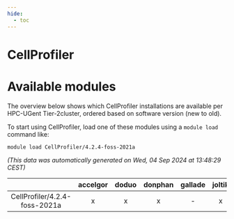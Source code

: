```yaml
---
hide:
  - toc
---
```


CellProfiler
============

# Available modules


The overview below shows which CellProfiler installations are available per HPC-UGent Tier-2cluster, ordered based on software version (new to old).

To start using CellProfiler, load one of these modules using a `module load` command like:

```shell
module load CellProfiler/4.2.4-foss-2021a
```

*(This data was automatically generated on Wed, 04 Sep 2024 at 13:48:29 CEST)*  

| |accelgor|doduo|donphan|gallade|joltik|shinx|skitty|
| :---: | :---: | :---: | :---: | :---: | :---: | :---: | :---: |
|CellProfiler/4.2.4-foss-2021a|x|x|x|-|x|-|x|
